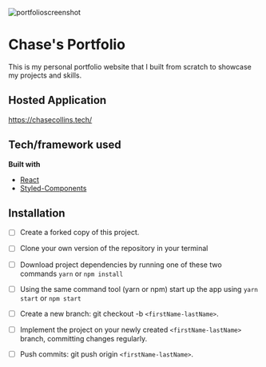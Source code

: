 ![portfolioscreenshot](https://lh3.googleusercontent.com/q1wTkkYzOoVjsSmzjuaKVo_CXPlxQCdyfQ00e4aG8tcnatqVWCY5yZcPFYsK_njJVNDpxFM_5dKDpnppBZ7eWqeXXKeKF9xbPUuJTg6d2RGUo0XBtlxRgnMM5Xmz7Sd488quioYRwGo6PmpnBkG5H4XxjqiX3mtbpXX28X6ymPVURP3sQ_-HLS7Fj6QxfwBNVhf67ThPLrLzNKQfzkwli0tYQQoK8qXbcfaRV9UtE1z4MHzghoiRhn_8e6TRC-eF8N5b7lKV6F1CLTqAMIQT1wEvXEsU4wYwx3BXt_AEruW1NG_-qQL7s5imlKfupeDRCrad5ueVCvhfIXi25Z-bQi6ep22ElU9u1EmHbG_06vJd9uA7fiH_KbmCZkl2Zm6GkV9dGxTUB8mUeAIiB8-iN7sTeKCbDNgp5KvBK70xOMeTSh1YlT9jd7UHeCVk7YZ0CwnVKaCDjpxr7i_NfWtvetcYnE0Ib9afqaJ8nmGy4pGF7IlNskJQbP3VPAhoANt-5_RAwCCC07Y_6nW95JtQKAVqzvx5xNmNf8VJQeVEIn2piGrE_rYHJAKZC0VFXZvD6qQIwKBLH392UQVPbb4BMEyLA4A9_yAI2O_OPVuhCf9KnEYrKBWremZqXJm5mYmCy4WLvp54-fsjro-lKLpCHejvQH4v7yOJPrqO8iuNM48QoNCScL_yJUDPCyk1=w2552-h1596-no?authuser=0)

# Chase's Portfolio
This is my personal portfolio website that I built from scratch to showcase my projects and skills. 

## Hosted Application
https://chasecollins.tech/

## Tech/framework used
<b>Built with</b>
- [React](https://reactjs.org/)
- [Styled-Components](https://styled-components.com/)

## Installation
- [ ] Create a forked copy of this project.
- [ ] Clone your own version of the repository in your terminal
- [ ] Download project dependencies by running one of these two commands `yarn` or `npm install`
- [ ] Using the same command tool (yarn or npm) start up the app using `yarn start` or `npm start`
- [ ] Create a new branch: git checkout -b `<firstName-lastName>`.
- [ ] Implement the project on your newly created `<firstName-lastName>` branch, committing changes regularly.
- [ ] Push commits: git push origin `<firstName-lastName>`.

